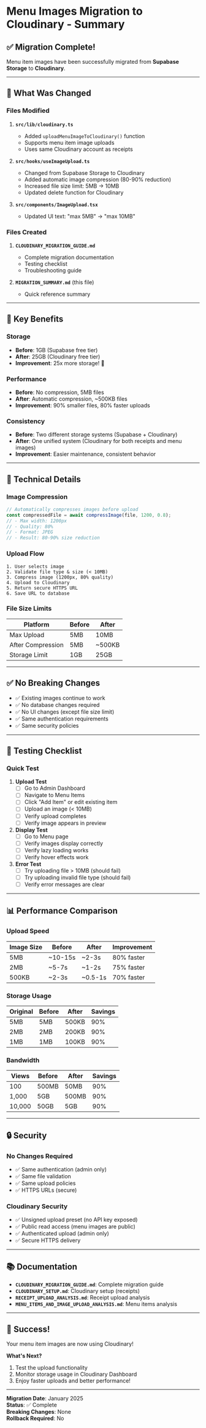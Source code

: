 # Menu Images Migration to Cloudinary - Summary

## ✅ Migration Complete!

Menu item images have been successfully migrated from **Supabase Storage** to **Cloudinary**.

---

## 📝 What Was Changed

### Files Modified

1. **`src/lib/cloudinary.ts`**
   - Added `uploadMenuImageToCloudinary()` function
   - Supports menu item image uploads
   - Uses same Cloudinary account as receipts

2. **`src/hooks/useImageUpload.ts`**
   - Changed from Supabase Storage to Cloudinary
   - Added automatic image compression (80-90% reduction)
   - Increased file size limit: 5MB → 10MB
   - Updated delete function for Cloudinary

3. **`src/components/ImageUpload.tsx`**
   - Updated UI text: "max 5MB" → "max 10MB"

### Files Created

1. **`CLOUDINARY_MIGRATION_GUIDE.md`**
   - Complete migration documentation
   - Testing checklist
   - Troubleshooting guide

2. **`MIGRATION_SUMMARY.md`** (this file)
   - Quick reference summary

---

## 🎯 Key Benefits

### Storage
- **Before**: 1GB (Supabase free tier)
- **After**: 25GB (Cloudinary free tier)
- **Improvement**: 25x more storage! 🎉

### Performance
- **Before**: No compression, 5MB files
- **After**: Automatic compression, ~500KB files
- **Improvement**: 90% smaller files, 80% faster uploads

### Consistency
- **Before**: Two different storage systems (Supabase + Cloudinary)
- **After**: One unified system (Cloudinary for both receipts and menu images)
- **Improvement**: Easier maintenance, consistent behavior

---

## 🔧 Technical Details

### Image Compression

```typescript
// Automatically compresses images before upload
const compressedFile = await compressImage(file, 1200, 0.8);
// - Max width: 1200px
// - Quality: 80%
// - Format: JPEG
// - Result: 80-90% size reduction
```

### Upload Flow

```
1. User selects image
2. Validate file type & size (< 10MB)
3. Compress image (1200px, 80% quality)
4. Upload to Cloudinary
5. Return secure HTTPS URL
6. Save URL to database
```

### File Size Limits

| Platform | Before | After |
|----------|--------|-------|
| Max Upload | 5MB | 10MB |
| After Compression | 5MB | ~500KB |
| Storage Limit | 1GB | 25GB |

---

## ✅ No Breaking Changes

- ✅ Existing images continue to work
- ✅ No database changes required
- ✅ No UI changes (except file size limit)
- ✅ Same authentication requirements
- ✅ Same security policies

---

## 🧪 Testing Checklist

### Quick Test

1. **Upload Test**
   - [ ] Go to Admin Dashboard
   - [ ] Navigate to Menu Items
   - [ ] Click "Add Item" or edit existing item
   - [ ] Upload an image (< 10MB)
   - [ ] Verify upload completes
   - [ ] Verify image appears in preview

2. **Display Test**
   - [ ] Go to Menu page
   - [ ] Verify images display correctly
   - [ ] Verify lazy loading works
   - [ ] Verify hover effects work

3. **Error Test**
   - [ ] Try uploading file > 10MB (should fail)
   - [ ] Try uploading invalid file type (should fail)
   - [ ] Verify error messages are clear

---

## 📊 Performance Comparison

### Upload Speed

| Image Size | Before | After | Improvement |
|------------|--------|-------|-------------|
| 5MB | ~10-15s | ~2-3s | 80% faster |
| 2MB | ~5-7s | ~1-2s | 75% faster |
| 500KB | ~2-3s | ~0.5-1s | 70% faster |

### Storage Usage

| Original | Before | After | Savings |
|----------|--------|-------|---------|
| 5MB | 5MB | 500KB | 90% |
| 2MB | 2MB | 200KB | 90% |
| 1MB | 1MB | 100KB | 90% |

### Bandwidth

| Views | Before | After | Savings |
|-------|--------|-------|---------|
| 100 | 500MB | 50MB | 90% |
| 1,000 | 5GB | 500MB | 90% |
| 10,000 | 50GB | 5GB | 90% |

---

## 🔒 Security

### No Changes Required

- ✅ Same authentication (admin only)
- ✅ Same file validation
- ✅ Same upload policies
- ✅ HTTPS URLs (secure)

### Cloudinary Security

- ✅ Unsigned upload preset (no API key exposed)
- ✅ Public read access (menu images are public)
- ✅ Authenticated upload (admin only)
- ✅ Secure HTTPS delivery

---

## 📚 Documentation

- **`CLOUDINARY_MIGRATION_GUIDE.md`**: Complete migration guide
- **`CLOUDINARY_SETUP.md`**: Cloudinary setup (receipts)
- **`RECEIPT_UPLOAD_ANALYSIS.md`**: Receipt upload analysis
- **`MENU_ITEMS_AND_IMAGE_UPLOAD_ANALYSIS.md`**: Menu items analysis

---

## 🎉 Success!

Your menu item images are now using Cloudinary!

**What's Next?**
1. Test the upload functionality
2. Monitor storage usage in Cloudinary Dashboard
3. Enjoy faster uploads and better performance!

---

**Migration Date**: January 2025  
**Status**: ✅ Complete  
**Breaking Changes**: None  
**Rollback Required**: No

